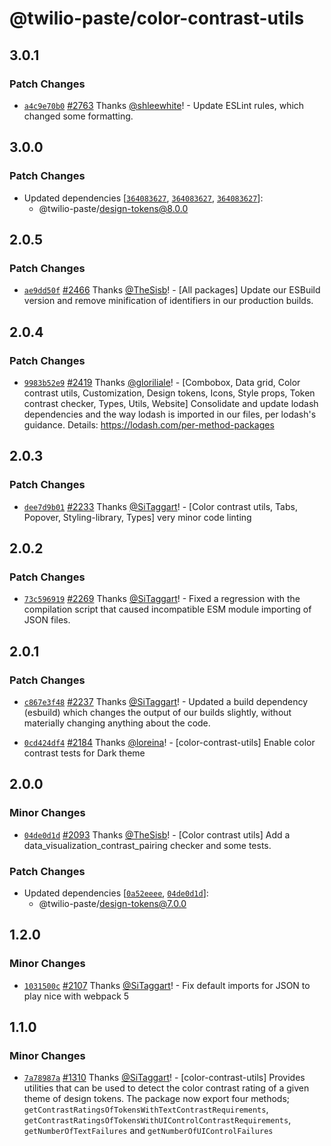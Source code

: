 # @twilio-paste/color-contrast-utils

## 3.0.1

### Patch Changes

- [`a4c9e70b0`](https://github.com/twilio-labs/paste/commit/a4c9e70b0820bfb2a41f58a61e7f991d9fa3a09b) [#2763](https://github.com/twilio-labs/paste/pull/2763) Thanks [@shleewhite](https://github.com/shleewhite)! - Update ESLint rules, which changed some formatting.

## 3.0.0

### Patch Changes

- Updated dependencies [[`364083627`](https://github.com/twilio-labs/paste/commit/3640836277f46f6f8bbe994d5aa3f9af44c9e355), [`364083627`](https://github.com/twilio-labs/paste/commit/3640836277f46f6f8bbe994d5aa3f9af44c9e355), [`364083627`](https://github.com/twilio-labs/paste/commit/3640836277f46f6f8bbe994d5aa3f9af44c9e355)]:
  - @twilio-paste/design-tokens@8.0.0

## 2.0.5

### Patch Changes

- [`ae9dd50f`](https://github.com/twilio-labs/paste/commit/ae9dd50fd2c14436cb984c2daec3914daca20866) [#2466](https://github.com/twilio-labs/paste/pull/2466) Thanks [@TheSisb](https://github.com/TheSisb)! - [All packages] Update our ESBuild version and remove minification of identifiers in our production builds.

## 2.0.4

### Patch Changes

- [`9983b52e9`](https://github.com/twilio-labs/paste/commit/9983b52e92d15373824e4b3cc10572b2f51d58f8) [#2419](https://github.com/twilio-labs/paste/pull/2419) Thanks [@gloriliale](https://github.com/gloriliale)! - [Combobox, Data grid, Color contrast utils, Customization, Design tokens, Icons, Style props, Token contrast checker, Types, Utils, Website] Consolidate and update lodash dependencies and the way lodash is imported in our files, per lodash's guidance. Details: https://lodash.com/per-method-packages

## 2.0.3

### Patch Changes

- [`dee7d9b01`](https://github.com/twilio-labs/paste/commit/dee7d9b01c0b7b2fee64f7a01cadd1238521ab8f) [#2233](https://github.com/twilio-labs/paste/pull/2233) Thanks [@SiTaggart](https://github.com/SiTaggart)! - [Color contrast utils, Tabs, Popover, Styling-library, Types] very minor code linting

## 2.0.2

### Patch Changes

- [`73c596919`](https://github.com/twilio-labs/paste/commit/73c5969191c04b4721a059c9dee329126afc1a8e) [#2269](https://github.com/twilio-labs/paste/pull/2269) Thanks [@SiTaggart](https://github.com/SiTaggart)! - Fixed a regression with the compilation script that caused incompatible ESM module importing of JSON files.

## 2.0.1

### Patch Changes

- [`c867e3f48`](https://github.com/twilio-labs/paste/commit/c867e3f48d739409d1f54fa18c4d2bee1d9242cf) [#2237](https://github.com/twilio-labs/paste/pull/2237) Thanks [@SiTaggart](https://github.com/SiTaggart)! - Updated a build dependency (esbuild) which changes the output of our builds slightly, without materially changing anything about the code.

* [`0cd424df4`](https://github.com/twilio-labs/paste/commit/0cd424df4d3ed57e60a0d93b97dda8b4c708ce7c) [#2184](https://github.com/twilio-labs/paste/pull/2184) Thanks [@loreina](https://github.com/loreina)! - [color-contrast-utils] Enable color contrast tests for Dark theme

## 2.0.0

### Minor Changes

- [`04de0d1d`](https://github.com/twilio-labs/paste/commit/04de0d1de8428ba5e0fd04c1ec94639c78cab6cc) [#2093](https://github.com/twilio-labs/paste/pull/2093) Thanks [@TheSisb](https://github.com/TheSisb)! - [Color contrast utils] Add a data_visualization_contrast_pairing checker and some tests.

### Patch Changes

- Updated dependencies [[`0a52eeee`](https://github.com/twilio-labs/paste/commit/0a52eeee469a2288d43d4e7f4acef27854fe8b37), [`04de0d1d`](https://github.com/twilio-labs/paste/commit/04de0d1de8428ba5e0fd04c1ec94639c78cab6cc)]:
  - @twilio-paste/design-tokens@7.0.0

## 1.2.0

### Minor Changes

- [`1031500c`](https://github.com/twilio-labs/paste/commit/1031500ce6e66acd0d10886386221ea863d0e784) [#2107](https://github.com/twilio-labs/paste/pull/2107) Thanks [@SiTaggart](https://github.com/SiTaggart)! - Fix default imports for JSON to play nice with webpack 5

## 1.1.0

### Minor Changes

- [`7a78987a`](https://github.com/twilio-labs/paste/commit/7a78987ac3c3fe9bc00f5f944733b04af2b192d2) [#1310](https://github.com/twilio-labs/paste/pull/1310) Thanks [@SiTaggart](https://github.com/SiTaggart)! - [color-contrast-utils] Provides utilities that can be used to detect the color contrast rating of a given theme of design tokens. The package now export four methods; `getContrastRatingsOfTokensWithTextContrastRequirements`, `getContrastRatingsOfTokensWithUIControlContrastRequirements`, `getNumberOfTextFailures` and `getNumberOfUIControlFailures`
